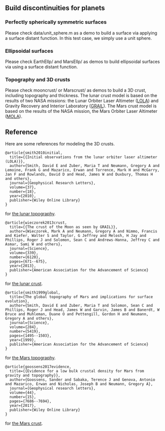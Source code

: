 ## Build discontinuities for planets

### Perfectly spherically symmetric surfaces 
Please check data/unit_sphere.m as a demo to build a surface via applying a surface distant function. 
In this test case, we simply use a unit sphere. 

### Ellipsoidal surfaces
Please check EarthEllp/ and MarsEllp/ as demos to build ellipsoidal surfaces via using a surface distant function. 

### Topography and 3D crusts 
Please check mooncrust/ or Marscrust/ as demos to build a 3D crust, including topography and thickness. 
The lunar crust model is based on the results of two NASA missions: the Lunar Orbiter Laser Altimeter ([LOLA](https://lola.gsfc.nasa.gov/)) and Gravity Recovery and Interior Laboratory ([GRAIL](https://www.nasa.gov/mission_pages/grail/main/index.html)). 
The Mars crust model is based on the results of the NASA mission, the Mars Orbiter Laser Altimeter ([MOLA](https://attic.gsfc.nasa.gov/mola/)). 

## Reference 
Here are some references for modeling the 3D crusts. 
~~~
@article{smith2010initial,
  title={{Initial observations from the lunar orbiter laser altimeter (LOLA)}},
  author={Smith, David E and Zuber, Maria T and Neumann, Gregory A and Lemoine, Frank G and Mazarico, Erwan and Torrence, Mark H and McGarry, Jan F and Rowlands, David D and Head, James W and Duxbury, Thomas H and others},
  journal={Geophysical Research Letters},
  volume={37},
  number={18},
  year={2010},
  publisher={Wiley Online Library}
}
~~~
for [the lunar topography](https://agupubs.onlinelibrary.wiley.com/doi/full/10.1029/2010GL043751). 
~~~
@article{wieczorek2013crust,
  title={{The crust of the Moon as seen by GRAIL}},
  author={Wieczorek, Mark A and Neumann, Gregory A and Nimmo, Francis and Kiefer, Walter S and Taylor, G Jeffrey and Melosh, H Jay and Phillips, Roger J and Solomon, Sean C and Andrews-Hanna, Jeffrey C and Asmar, Sami W and others},
  journal={Science},
  volume={339},
  number={6120},
  pages={671--675},
  year={2013},
  publisher={American Association for the Advancement of Science}
}
~~~
for [the lunar crust](https://science.sciencemag.org/content/339/6120/671). 
~~~
@article{smith1999global,
  title={The global topography of Mars and implications for surface evolution},
  author={Smith, David E and Zuber, Maria T and Solomon, Sean C and Phillips, Roger J and Head, James W and Garvin, James B and Banerdt, W Bruce and Muhleman, Duane O and Pettengill, Gordon H and Neumann, Gregory A and others},
  journal={Science},
  volume={284},
  number={5419},
  pages={1495--1503},
  year={1999},
  publisher={American Association for the Advancement of Science}
}
~~~
for [the Mars topography](https://science.sciencemag.org/content/284/5419/1495). 
~~~
@article{goossens2017evidence,
  title={{Evidence for a low bulk crustal density for Mars from gravity and topography}},
  author={Goossens, Sander and Sabaka, Terence J and Genova, Antonio and Mazarico, Erwan and Nicholas, Joseph B and Neumann, Gregory A},
  journal={Geophysical research letters},
  volume={44},
  number={15},
  pages={7686--7694},
  year={2017},
  publisher={Wiley Online Library}
}
~~~
for [the Mars crust](https://agupubs.onlinelibrary.wiley.com/doi/full/10.1002/2017GL074172). 
